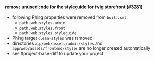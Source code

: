 #### remove unused code for the styleguide for twig storefront ([#3281](https://github.com/shopsys/shopsys/pull/3281))

-   following Phing properties were removed from `build.xml`:
    -   `path.web.styles.admin`
    -   `path.web.styles.front`
    -   `path.web.styles.styleguide`
-   Phing target `clean-styles` was removed
-   directories `app/web/assets/admin/styles` and `app/web/assets/frontend/styles` are no longer created automatically
-   see #project-base-diff to update your project
